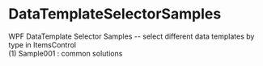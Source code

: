 # DataTemplateSelectorSamples
WPF DataTemplate Selector Samples -- select different data templates by type in ItemsControl  
(1) Sample001 : common solutions  
